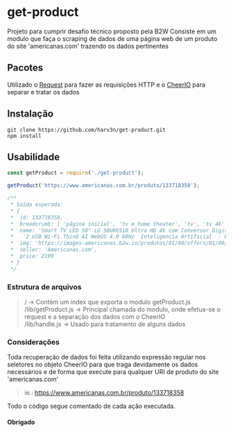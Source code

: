 # get-product
Projeto para cumprir desafio técnico proposto pela B2W
Consiste em um modulo que faça o scraping de dados de uma página web de um produto do site 'americanas.com' trazendo os dados pertinentes

## Pacotes
Utilizado o [Request](https://github.com/request/request) para fazer as requisições HTTP 
e o [CheerIO](https://github.com/cheeriojs/cheerio) para separar e tratar os dados

## Instalação
```
git clone https://github.com/harv3n/get-product.git
npm install
```

## Usabilidade
```js
const getProduct = require('./get-product');

getProduct('https://www.americanas.com.br/produto/133718358');

/**
 * Saída esperada:
 * {
 *  id: 133718358,
 *  breadcrumb: [ 'página inicial', 'tv e home theater', 'tv', 'tv 4k' ],
 *  name: 'Smart TV LED 50" LG 50UK6510 Ultra HD 4k com Conversor Digital 4 HDMI ' +
 *   '2 USB Wi-Fi ThinQ AI WebOS 4.0 60Hz  Inteligencia Artificial  - Prata',
 *  img: 'https://images-americanas.b2w.io/produtos/01/00/offers/01/00/item/133718/3/133718358_1GG.png',
 *  seller: 'Americanas.com',
 *  price: 2199
 * }
 */
```

### Estrutura de arquivos
> /                   -> Contém um index que exporta o modulo getProduct.js  
> /lib/getProduct.js  -> Principal chamada do modulo, onde efetua-se o  request e a separação dos dados com o CheerIO  
> /lib/handle.js      -> Usado para tratamento de alguns dados

### Considerações
Toda recuperação de dados foi feita utilizando expressão regular nos seletores no objeto CheerIO para que traga devidamente os dados necessários e de forma que execute para qualquer URI de produto do site 'americanas.com'
> ie.: https://www.americanas.com.br/produto/133718358
  
Todo o código segue comentado de cada ação executada.

#### Obrigado ####
